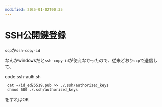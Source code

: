 ```yaml
---
modified: 2025-01-02T00:35
---
```

# SSH公開鍵登録

`scp`か`ssh-copy-id`

なんかwindowsだと`ssh-copy-id`が使えなかったので、従来どおり`scp`で送信して、

code:ssh-auth.sh

```Plain
 cat ~/id_ed25519.pub >> ./.ssh/authorized_keys
 chmod 600 ./.ssh/authorized_keys
```

をすればOK